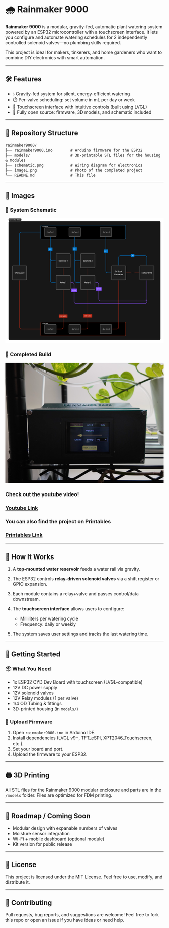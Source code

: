 # 🌧️ Rainmaker 9000

**Rainmaker 9000** is a modular, gravity-fed, automatic plant watering system powered by an ESP32 microcontroller with a touchscreen interface. It lets you configure and automate watering schedules for 2 independently controlled solenoid valves—no plumbing skills required.

This project is ideal for makers, tinkerers, and home gardeners who want to combine DIY electronics with smart automation.

---

## 🛠️ Features

* 💧 Gravity-fed system for silent, energy-efficient watering
* ⏱️ Per-valve scheduling: set volume in mL per day or week
* 🔌 Touchscreen interface with intuitive controls (built using LVGL)
* 🧰 Fully open source: firmware, 3D models, and schematic included

---

## 📁 Repository Structure

```
rainmaker9000/
├── rainmaker9000.ino        # Arduino firmware for the ESP32
├── models/                  # 3D-printable STL files for the housing & modules
├── schematic.png            # Wiring diagram for electronics
├── image1.png               # Photo of the completed project
└── README.md                # This file
```

---

## 📸 Images

### 🔌 System Schematic

![Wiring Schematic](./schematic.png)

### 🌿 Completed Build

![Finished Project](./image1.png)

### Check out the youtube video!
### [Youtube Link](https://www.youtube.com/watch?v=TsRYO3gziak)

### You can also find the project on Printables
### [Printables Link](https://www.printables.com/model/1356419-rainmaker-9000-a-diy-smart-plant-watering-system)

---

## 🧠 How It Works

1. A **top-mounted water reservoir** feeds a water rail via gravity.
2. The ESP32 controls **relay-driven solenoid valves** via a shift register or GPIO expansion.
3. Each module contains a relay+valve and passes control/data downstream.
4. The **touchscreen interface** allows users to configure:

   * Milliliters per watering cycle
   * Frequency: daily or weekly
5. The system saves user settings and tracks the last watering time.

---

## 🧪 Getting Started

### 📦 What You Need

* 1x ESP32 CYD Dev Board with touchscreen (LVGL-compatible)
* 12V DC power supply
* 12V solenoid valves
* 12V Relay modules (1 per valve)
* 1/4 OD Tubing & fittings
* 3D-printed housing (in `models/`)

### 🚀 Upload Firmware

1. Open `rainmaker9000.ino` in Arduino IDE.
2. Install dependencies (LVGL v9+, TFT_eSPI, XPT2046_Touchscreen, etc.).
3. Set your board and port.
4. Upload the firmware to your ESP32.

---

## 🖨️ 3D Printing

All STL files for the Rainmaker 9000 modular enclosure and parts are in the `/models` folder. Files are optimized for FDM printing.

---

## 🧩 Roadmap / Coming Soon

* Modular design with expanable numbers of valves
* Moisture sensor integration
* Wi-Fi + mobile dashboard (optional module)
* Kit version for public release

---

## 📜 License

This project is licensed under the MIT License.
Feel free to use, modify, and distribute it.

---

## 🤝 Contributing

Pull requests, bug reports, and suggestions are welcome!
Feel free to fork this repo or open an issue if you have ideas or need help.
